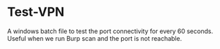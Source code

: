 # Test-VPN
A windows batch file to test the port connectivity for every 60 seconds. Useful when we run Burp scan and the port is not reachable.
